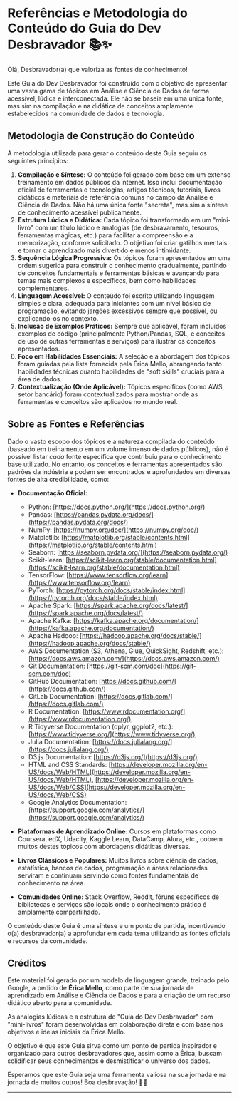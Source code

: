 # Referências e Metodologia do Conteúdo do Guia do Dev Desbravador 📚✨

Olá, Desbravador(a) que valoriza as fontes de conhecimento!

Este Guia do Dev Desbravador foi construído com o objetivo de apresentar uma vasta gama de tópicos em Análise e Ciência de Dados de forma acessível, lúdica e interconectada. Ele não se baseia em uma única fonte, mas sim na compilação e na didática de conceitos amplamente estabelecidos na comunidade de dados e tecnologia.

## Metodologia de Construção do Conteúdo

A metodologia utilizada para gerar o conteúdo deste Guia seguiu os seguintes princípios:

1.  **Compilação e Síntese:** O conteúdo foi gerado com base em um extenso treinamento em dados públicos da internet. Isso inclui documentação oficial de ferramentas e tecnologias, artigos técnicos, tutoriais, livros didáticos e materiais de referência comuns no campo da Análise e Ciência de Dados. Não há uma única fonte "secreta", mas sim a síntese de conhecimento acessível publicamente.
2.  **Estrutura Lúdica e Didática:** Cada tópico foi transformado em um "mini-livro" com um título lúdico e analogias (de desbravamento, tesouros, ferramentas mágicas, etc.) para facilitar a compreensão e a memorização, conforme solicitado. O objetivo foi criar gatilhos mentais e tornar o aprendizado mais divertido e menos intimidante.
3.  **Sequência Lógica Progressiva:** Os tópicos foram apresentados em uma ordem sugerida para construir o conhecimento gradualmente, partindo de conceitos fundamentais e ferramentas básicas e avançando para temas mais complexos e específicos, bem como habilidades complementares.
4.  **Linguagem Acessível:** O conteúdo foi escrito utilizando linguagem simples e clara, adequada para iniciantes com um nível básico de programação, evitando jargões excessivos sempre que possível, ou explicando-os no contexto.
5.  **Inclusão de Exemplos Práticos:** Sempre que aplicável, foram incluídos exemplos de código (principalmente Python/Pandas, SQL, e conceitos de uso de outras ferramentas e serviços) para ilustrar os conceitos apresentados.
6.  **Foco em Habilidades Essenciais:** A seleção e a abordagem dos tópicos foram guiadas pela lista fornecida pela Érica Mello, abrangendo tanto habilidades técnicas quanto habilidades de "soft skills" cruciais para a área de dados.
7.  **Contextualização (Onde Aplicável):** Tópicos específicos (como AWS, setor bancário) foram contextualizados para mostrar onde as ferramentas e conceitos são aplicados no mundo real.

## Sobre as Fontes e Referências

Dado o vasto escopo dos tópicos e a natureza compilada do conteúdo (baseado em treinamento em um volume imenso de dados públicos), não é possível listar *cada* fonte específica que contribuiu para o conhecimento base utilizado. No entanto, os conceitos e ferramentas apresentados são padrões da indústria e podem ser encontrados e aprofundados em diversas fontes de alta credibilidade, como:

* **Documentação Oficial:**
    * Python: [https://docs.python.org/](https://docs.python.org/)
    * Pandas: [https://pandas.pydata.org/docs/](https://pandas.pydata.org/docs/)
    * NumPy: [https://numpy.org/doc/](https://numpy.org/doc/)
    * Matplotlib: [https://matplotlib.org/stable/contents.html](https://matplotlib.org/stable/contents.html)
    * Seaborn: [https://seaborn.pydata.org/](https://seaborn.pydata.org/)
    * Scikit-learn: [https://scikit-learn.org/stable/documentation.html](https://scikit-learn.org/stable/documentation.html)
    * TensorFlow: [https://www.tensorflow.org/learn](https://www.tensorflow.org/learn)
    * PyTorch: [https://pytorch.org/docs/stable/index.html](https://pytorch.org/docs/stable/index.html)
    * Apache Spark: [https://spark.apache.org/docs/latest/](https://spark.apache.org/docs/latest/)
    * Apache Kafka: [https://kafka.apache.org/documentation/](https://kafka.apache.org/documentation/)
    * Apache Hadoop: [https://hadoop.apache.org/docs/stable/](https://hadoop.apache.org/docs/stable/)
    * AWS Documentation (S3, Athena, Glue, QuickSight, Redshift, etc.): [https://docs.aws.amazon.com/](https://docs.aws.amazon.com/)
    * Git Documentation: [https://git-scm.com/doc](https://git-scm.com/doc)
    * GitHub Documentation: [https://docs.github.com/](https://docs.github.com/)
    * GitLab Documentation: [https://docs.gitlab.com/](https://docs.gitlab.com/)
    * R Documentation: [https://www.rdocumentation.org/](https://www.rdocumentation.org/)
    * R Tidyverse Documentation (dplyr, ggplot2, etc.): [https://www.tidyverse.org/](https://www.tidyverse.org/)
    * Julia Documentation: [https://docs.julialang.org/](https://docs.julialang.org/)
    * D3.js Documentation: [https://d3js.org/](https://d3js.org/)
    * HTML and CSS Standards: [https://developer.mozilla.org/en-US/docs/Web/HTML](https://developer.mozilla.org/en-US/docs/Web/HTML), [https://developer.mozilla.org/en-US/docs/Web/CSS](https://developer.mozilla.org/en-US/docs/Web/CSS)
    * Google Analytics Documentation: [https://support.google.com/analytics/](https://support.google.com/analytics/)

* **Plataformas de Aprendizado Online:** Cursos em plataformas como Coursera, edX, Udacity, Kaggle Learn, DataCamp, Alura, etc., cobrem muitos destes tópicos com abordagens didáticas diversas.
* **Livros Clássicos e Populares:** Muitos livros sobre ciência de dados, estatística, bancos de dados, programação e áreas relacionadas serviram e continuam servindo como fontes fundamentais de conhecimento na área.
* **Comunidades Online:** Stack Overflow, Reddit, fóruns específicos de bibliotecas e serviços são locais onde o conhecimento prático é amplamente compartilhado.

O conteúdo deste Guia é uma síntese e um ponto de partida, incentivando o(a) desbravador(a) a aprofundar em cada tema utilizando as fontes oficiais e recursos da comunidade.

## Créditos

Este material foi gerado por um modelo de linguagem grande, treinado pelo Google, a pedido de **Érica Mello**, como parte de sua jornada de aprendizado em Análise e Ciência de Dados e para a criação de um recurso didático aberto para a comunidade.

As analogias lúdicas e a estrutura de "Guia do Dev Desbravador" com "mini-livros" foram desenvolvidas em colaboração direta e com base nos objetivos e ideias iniciais da Érica Mello.

O objetivo é que este Guia sirva como um ponto de partida inspirador e organizado para outros desbravadores que, assim como a Érica, buscam solidificar seus conhecimentos e desmistificar o universo dos dados.

Esperamos que este Guia seja uma ferramenta valiosa na sua jornada e na jornada de muitos outros! Boa desbravação! 🧭✨

---
